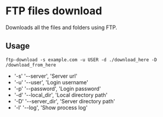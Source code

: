 # FTP files download

Downloads all the files and folders using FTP.

## Usage

```
ftp-download -s example.com -u USER -d ./download_here -D /download_from_here
```

* '-s' '--server', 'Server url'
* '-u' '--user', 'Login username'
* '-p' '--password', 'Login password'
* '-d' '--local_dir', 'Local directory path'
* '-D' '--server_dir', 'Server directory path'
* '-l' '--log', 'Show process log'

